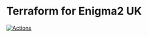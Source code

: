 # Terraform for Enigma2 UK

[![Actions](https://github.com/enigma2uk/terraform/actions/workflows/terraform.yml/badge.svg)](https://github.com/enigma2uk/terraform/actions/workflows/terraform.yml)
